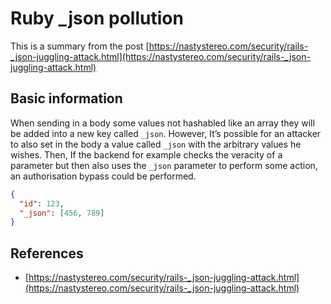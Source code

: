 # Ruby _json pollution

This is a summary from the post [https://nastystereo.com/security/rails-_json-juggling-attack.html](https://nastystereo.com/security/rails-_json-juggling-attack.html)

## Basic information

When sending in a body some values not hashabled like an array they will be added into a new key called `_json`. However, It’s possible for an attacker to also set in the body a value called `_json` with the arbitrary values he wishes. Then, If the backend for example checks the veracity of a parameter but then also uses the `_json` parameter to perform some action, an authorisation bypass could be performed.

```json
{
  "id": 123,
  "_json": [456, 789]
}
```

## References

- [https://nastystereo.com/security/rails-_json-juggling-attack.html](https://nastystereo.com/security/rails-_json-juggling-attack.html)

